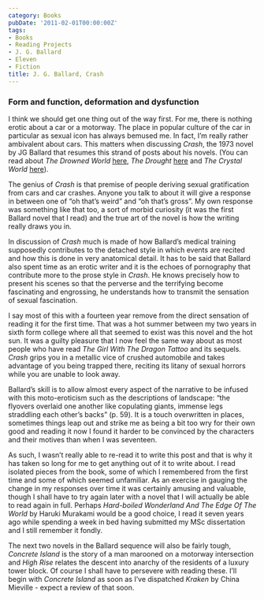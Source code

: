 ```yaml
---
category: Books
pubDate: '2011-02-01T00:00:00Z'
tags:
- Books
- Reading Projects
- J. G. Ballard
- Eleven
- Fiction
title: J. G. Ballard, Crash
---
```

### Form and function, deformation and dysfunction

I think we should get one thing out of the way first. For me, there is nothing erotic about a car or a motorway. The place in popular culture of the car in particular as sexual icon has always bemused me. In fact, I’m really rather ambivalent about cars. This matters when discussing _Crash_, the 1973 novel by JG Ballard that resumes this strand of posts about his novels. (You can read about _The Drowned World_ [here](/the-drowned-world/), _The Drought_ [here](/the-drought/) and _The Crystal World_ [here](/the-crystal-world/)).

The genius of _Crash_ is that premise of people deriving sexual gratification from cars and car crashes. Anyone you talk to about it will give a response in between one of “oh that’s weird” and “oh that’s gross”. My own response was something like that too, a sort of morbid curiosity (it was the first Ballard novel that I read) and the true art of the novel is how the writing really draws you in.

In discussion of _Crash_ much is made of how Ballard’s medical training supposedly contributes to the detached style in which events are recited and how this is done in very anatomical detail. It has to be said that Ballard also spent time as an erotic writer and it is the echoes of pornography that contribute more to the prose style in _Crash_. He knows precisely how to present his scenes so that the perverse and the terrifying become fascinating and engrossing, he understands how to transmit the sensation of sexual fascination.

I say most of this with a fourteen year remove from the direct sensation of reading it for the first time. That was a hot summer between my two years in sixth form college where all that seemed to exist was this novel and the hot sun. It was a guilty pleasure that I now feel the same way about as most people who have read _The Girl With The Dragon Tattoo_ and its sequels. _Crash_ grips you in a metallic vice of crushed automobile and takes advantage of you being trapped there, reciting its litany of sexual horrors while you are unable to look away.

Ballard’s skill is to allow almost every aspect of the narrative to be infused with this moto-eroticism such as the descriptions of landscape: “the flyovers overlaid one another like copulating giants, immense legs straddling each other’s backs” (p. 59). It is a touch overwritten in places, sometimes things leap out and strike me as being a bit too wry for their own good and reading it now I found it harder to be convinced by the characters and their motives than when I was seventeen.

As such, I wasn’t really able to re-read it to write this post and that is why it has taken so long for me to get anything out of it to write about. I read isolated pieces from the book, some of which I remembered from the first time and some of which seemed unfamiliar. As an exercise in gauging the change in my responses over time it was certainly amusing and valuable, though I shall have to try again later with a novel that I will actually be able to read again in full. Perhaps _Hard-boiled Wonderland And The Edge Of The World_ by Haruki Murakami would be a good choice, I read it seven years ago while spending a week in bed having submitted my MSc dissertation and I still remember it fondly.

The next two novels in the Ballard sequence will also be fairly tough, _Concrete Island_ is the story of a man marooned on a motorway intersection and _High Rise_ relates the descent into anarchy of the residents of a luxury tower block. Of course I shall have to persevere with reading these. I’ll begin with _Concrete Island_ as soon as I’ve dispatched _Kraken_ by China Mieville - expect a review of that soon.